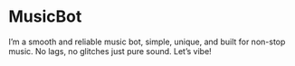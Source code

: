 # MusicBot
I’m a smooth and reliable music bot, simple, unique, and built for non-stop music. No lags, no glitches just pure sound. Let’s vibe! 
